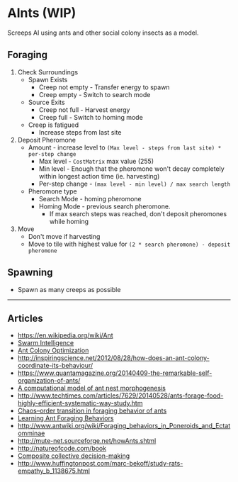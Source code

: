 # AInts (WIP)

Screeps AI using ants and other social colony insects as a model.

## Foraging

1. Check Surroundings
    - Spawn Exists
      - Creep not empty - Transfer energy to spawn
      - Creep empty - Switch to search mode
    - Source Exits
      - Creep not full - Harvest energy
      - Creep full - Switch to homing mode
    - Creep is fatigued
      - Increase steps from last site
2. Deposit Pheromone
    - Amount - increase level to `(Max level - steps from last site) * per-step change`
      - Max level - `CostMatrix` max value (255)
      - Min level - Enough that the pheromone won't decay completely within longest action time (ie. harvesting)
      - Per-step change - `(max level - min level) / max search length`
    - Pheromone type
      - Search Mode - homing pheromone
      - Homing Mode - previous search pheromone.
        - If max search steps was reached, don't deposit pheromones while homing
3. Move
    - Don't move if harvesting
    - Move to tile with highest value for `(2 * search pheromone) - deposit pheromone`

## Spawning

- Spawn as many creeps as possible

---

## Articles

- https://en.wikipedia.org/wiki/Ant
- [Swarm Intelligence](https://en.wikipedia.org/wiki/Swarm_intelligence)
- [Ant Colony Optimization](https://en.wikipedia.org/wiki/Ant_colony_optimization_algorithms)
- http://inspiringscience.net/2012/08/28/how-does-an-ant-colony-coordinate-its-behaviour/
- https://www.quantamagazine.org/20140409-the-remarkable-self-organization-of-ants/
- [A computational model of ant nest morphogenesis](https://mitpress.mit.edu/sites/default/files/titles/alife/0262297140chap61.pdf)
- http://www.techtimes.com/articles/7629/20140528/ants-forage-food-highly-efficient-systematic-way-study.htm
- [Chaos–order transition in foraging behavior of ants](https://www.ncbi.nlm.nih.gov/pmc/articles/PMC4060675/)
- [Learning Ant Foraging Behaviors](https://cs.gmu.edu/~eclab/papers/panait04learning.pdf)
- http://www.antwiki.org/wiki/Foraging_behaviors_in_Poneroids_and_Ectatomminae
- http://mute-net.sourceforge.net/howAnts.shtml
- http://natureofcode.com/book
- [Composite collective decision-making](https://www.ncbi.nlm.nih.gov/pmc/articles/PMC4590433/)
- http://www.huffingtonpost.com/marc-bekoff/study-rats-empathy_b_1138675.html
